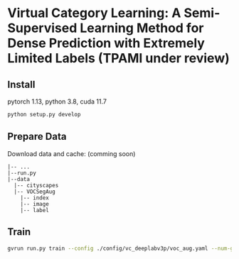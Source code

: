 # Virtual Category Learning: A Semi-Supervised Learning Method for Dense Prediction with Extremely Limited Labels (TPAMI under review)    

## Install

pytorch 1.13, python 3.8, cuda 11.7

```bash
python setup.py develop
```

## Prepare Data

Download data and cache: (comming soon)

```
|-- ...
|--run.py
|--data
  |-- cityscapes  
  |-- VOCSegAug
    |-- index
    |-- image
    |-- label
```


## Train
```bash
gvrun run.py train --config ./config/vc_deeplabv3p/voc_aug.yaml --num-gpus=4
```
